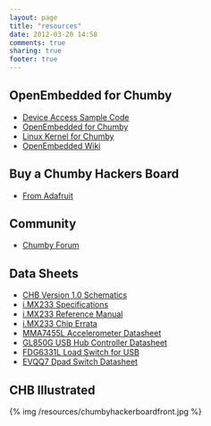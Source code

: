 ```yaml
---
layout: page
title: "resources"
date: 2012-03-20 14:58
comments: true
sharing: true
footer: true
---
```


OpenEmbedded for Chumby
-----------------------
 - [Device Access Sample Code](https://github.com/clearwater/chumby-sampler)
 - [OpenEmbedded for Chumby](https://github.com/clearwater/chumby-oe)
 - [Linux Kernel for Chumby](https://github.com/clearwater/chumby-linux)
 - [OpenEmbedded Wiki](http://www.openembedded.org/index.php/Main_Page)

Buy a Chumby Hackers Board
--------------------------
 - [From Adafruit](http://www.adafruit.com/category/46)

Community
---------
 - [Chumby Forum](http://forum.chumby.com/viewforum.php?id=20)

Data Sheets
-----------
 - [CHB Version 1.0 Schematics](/resources/falconwing_oem3.pdf)
 - [i.MX233 Specifications](http://www.freescale.com/webapp/sps/site/prod_summary.jsp?code=i.MX233)
 - [i.MX233 Reference Manual](/resources/IMX23RM.pdf)
 - [i.MX233 Chip Errata](/resources/IMX23CE.pdf)
 - [MMA7455L Accelerometer Datasheet](/resources/MMA7455L.pdf)
 - [GL850G USB Hub Controller Datasheet](/resources/12052255151.pdf)
 - [FDG6331L Load Switch for USB](/resources/FDG6331L.pdf)
 - [EVQQ7 Dpad Switch Datasheet](/resources/ATR0000CE9.pdf)

CHB Illustrated 
---------------
{% img /resources/chumbyhackerboardfront.jpg %}
